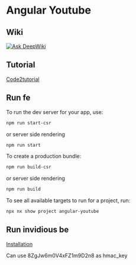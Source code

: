 # Angular Youtube

## Wiki

[![Ask DeepWiki](https://deepwiki.com/badge.svg)](https://deepwiki.com/ngiakhanh96/angular-youtube)

## Tutorial

[Code2tutorial](https://code2tutorial.com/tutorial/4400c614-c8a2-4aa8-8078-ea3157683b12/08_http_services_.md)

## Run fe

To run the dev server for your app, use:

```sh
npm run start-csr
```

or server side rendering

```sh
npm run start
```

To create a production bundle:

```sh
npm run build-csr
```

or server side rendering

```sh
npm run build
```

To see all available targets to run for a project, run:

```sh
npx nx show project angular-youtube
```

## Run invidious be

[Installation](https://docs.invidious.io/installation/#docker-compose-method-production)

Can use 8ZgJw6m0V4xFZ1m9D2n8 as hmac_key
